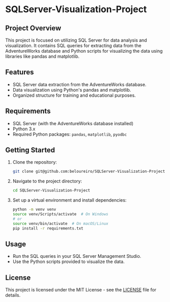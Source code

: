 # SQLServer-Visualization-Project

## Project Overview
This project is focused on utilizing SQL Server for data analysis and visualization. It contains SQL queries for extracting data from the AdventureWorks database and Python scripts for visualizing the data using libraries like pandas and matplotlib.

## Features
- SQL Server data extraction from the AdventureWorks database.
- Data visualization using Python's pandas and matplotlib.
- Organized structure for training and educational purposes.

## Requirements
- SQL Server (with the AdventureWorks database installed)
- Python 3.x
- Required Python packages: `pandas`, `matplotlib`, `pyodbc`

## Getting Started
1. Clone the repository:
    ```bash
    git clone git@github.com:beloureiro/SQLServer-Visualization-Project.git
    ```
2. Navigate to the project directory:
    ```bash
    cd SQLServer-Visualization-Project
    ```
3. Set up a virtual environment and install dependencies:
    ```bash
    python -m venv venv
    source venv/Scripts/activate  # On Windows
    # or
    source venv/bin/activate  # On macOS/Linux
    pip install -r requirements.txt
    ```

## Usage
- Run the SQL queries in your SQL Server Management Studio.
- Use the Python scripts provided to visualize the data.

## License
This project is licensed under the MIT License - see the [LICENSE](LICENSE) file for details.
